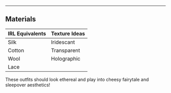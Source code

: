 _______

## Materials

| IRL Equivalents | Texture Ideas |
| --------------- | ------------- |
| Silk            | Iridescant    |
| Cotton          | Transparent   |
| Wool            | Holographic   |
| Lace            |               |

These outfits should look ethereal and play into cheesy fairytale and sleepover aesthetics!